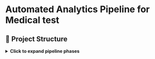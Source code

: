 # **Automated Analytics Pipeline for Medical test**

## 📁 Project Structure

<details>
<summary><strong>Click to expand pipeline phases</strong></summary>

### 📁 Repository Structure

- `visuals/` – infographics
- `docs/` - docs
  
### 📄 Detailed Documentation

- `1_doc-automation` [Automation: Word & Email Templates](docs/README_1_doc-automation.md)
- `2_archive-to-csv` [ETL: Archive to CSV](docs/README_2_archive-to-csv.md)
- `3_analytics-insights` [Analytics & Dashboards](docs/README_3_analytics-insights.md)

---

###  [`1_doc-automation`](https://github.com/gnrtd/medical_assistance_public/tree/1_doc-automation)
- Automates daily generation of Word report templates using 6 different schedules a month.  
- Includes dynamic folder creation, templating, and 📧 email draft scheduling via PowerShell and Google Apps Script.

---

###  [`2_archive-to-csv`](https://github.com/gnrtd/medical_assistance_public/tree/2_archive-to-csv)
- Parses and cleans archived report files 📂.  
- Extracts data and normalizes it into CSV for SQL/Excel pipelines.

---

###  [`3_analytics-insights`](https://github.com/gnrtd/medical_assistance_public/tree/3_analytics-insights)
- Visualizes trends using Tableau 📈.  
- Analyzes office workloads and gives other essential insights.

---

🔐 Disclaimer All names, schedules, and content are synthetic. This branch is designed strictly for portfolio demonstration and technical evaluation purposes.

</details>




